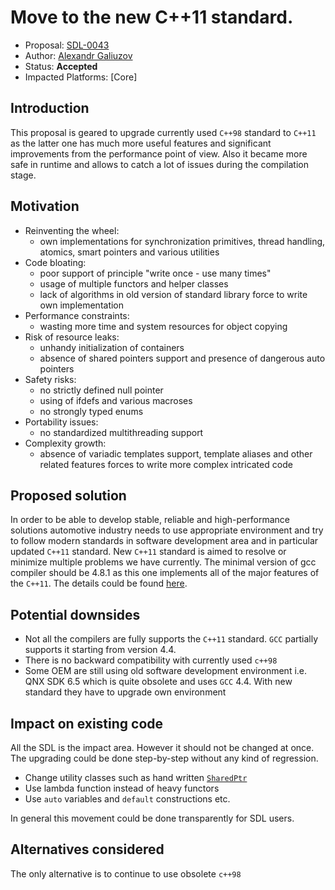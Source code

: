 # Move to the new C++11 standard.

* Proposal: [SDL-0043](0043-upgrade-c++-standard.md)
* Author: [Alexandr Galiuzov](https://github.com/AGaliuzov)
* Status: **Accepted**
* Impacted Platforms: [Core]

## Introduction
This proposal is geared to upgrade currently used `C++98` standard to `C++11` as the latter one has much more useful features and significant improvements from the performance point of view. Also it became more safe in runtime and allows to catch a lot of issues during the compilation stage.

## Motivation
* Reinventing the wheel:
  * own implementations for synchronization primitives, thread handling, atomics, smart pointers and various utilities
* Code bloating:
  * poor support of principle "write once - use many times"
  * usage of multiple functors and helper classes
  * lack of algorithms in old version of standard library force to write own implementation
* Performance constraints:
  * wasting more time and system resources for object copying
* Risk of resource leaks:
  * unhandy initialization of containers
  * absence of shared pointers support and presence of dangerous auto pointers
* Safety risks:
  * no strictly defined null pointer
  * using of ifdefs and various macroses
  * no strongly typed enums
* Portability issues:
  * no standardized multithreading support
* Complexity growth:
  * absence of variadic templates support, template aliases and other related features forces to write more complex intricated code

## Proposed solution
In order to be able to develop stable, reliable and high-performance solutions automotive industry needs to use appropriate environment and try to follow modern standards in software development area and in particular updated `C++11` standard. New `C++11` standard is aimed to resolve or minimize multiple problems we have currently.
The minimal version of gcc compiler should be 4.8.1 as this one implements all of the major features of the `C++11`.
The details could be found [here](https://gcc.gnu.org/gcc-4.8/cxx0x_status.html).

## Potential downsides
* Not all the compilers are fully supports the `C++11` standard. `GCC` partially supports it starting from version 4.4.
* There is no backward compatibility with currently used `c++98`
* Some OEM are still using old software development environment i.e. QNX SDK 6.5 which is quite obsolete and uses `GCC` 4.4. With new standard they have to upgrade own environment

## Impact on existing code
All the SDL is the impact area. However it should not be changed at once. The upgrading could be done step-by-step without any kind of regression.
* Change utility classes such as hand written [`SharedPtr`](https://github.com/smartdevicelink/sdl_core/blob/master/src/components/include/utils/shared_ptr.h)
* Use lambda function instead of heavy functors
* Use `auto` variables and `default` constructions etc.

In general this movement could be done transparently for SDL users.

## Alternatives considered
The only alternative is to continue to use obsolete `c++98`
